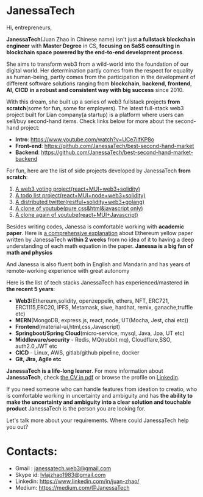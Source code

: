 # JanessaTech

Hi, entrepreneurs,

**JanessaTech**(Juan Zhao in Chinese name) isn't just **a fullstack blockchain engineer** with **Master Degree** in CS, **focusing on SaSS consulting in blockchain space powered by the end-to-end development process**. 

She aims to transform web3 from a wild-world into the foundation of our digital world. Her determination partly comes from the respect for equality as human-being, partly comes from the participation in the development of different software solutions ranging from **blockchain**, **backend**, **frontend**, **AI**, **CICD** **in a robust and consistent way with big success** since 2010. 

With this dream, she built up a series of web3 fullstack projects **from scratch**(some for fun, some for employers). The latest full-stack web3 project built for Lian company(a startup) is a platform where users can sell/buy second-hand items. Check links below for more about the second-hand project: 
- **Intro**: https://www.youtube.com/watch?v=UCe7ilfKP8o
- **Front-end**: https://github.com/JanessaTech/best-second-hand-market
- **Backend**: https://github.com/JanessaTech/best-second-hand-market-backend

For fun, here are the list of side projects developed by JanessaTech **from scratch**:
1. [A web3 voting project(react+MUI+web3+solidity)](https://github.com/JanessaTech/exercises/tree/master/blockchain/my-dpps-home/my-voting)
2. [A todo list project(react+MUI+node+web3+solidity)](https://github.com/JanessaTech/exercises/tree/master/blockchain/my-dpps-home/todo)
3. [A distributed twitter(restful+solidity+web3+golang)](https://github.com/JanessaTech/mytwitter)
4. [A clone of youtube(pure css&html&javascript only)](https://github.com/JanessaTech/exercises/tree/master/css%2Bdiv/dummy-youtube)
5. [A clone again of youtube(react+MUI+Javascript)](https://github.com/JanessaTech/mui-youtube)


Besides writing codes, Janessa is comfortable working with **academic paper**. Here is [a comprehensive explanation](https://drive.google.com/file/d/1pUqBUUE4f-biyxiKqXWDjjLmK28HQGo8/view?usp=drive_link) about Ethereum yellow paper written by JanessaTech **within 2 weeks** from no idea of it to having a deep understanding of each math equation in the paper. **Janessa is a big fan of math and physics**

And Janessa is also fluent both in English and Mandarin and has years of remote-working experience with great autonomy

Here is the list of tech stacks JanessaTech has experienced/mastered **in the recent 5 years**:
- **Web3**(Ethereum,solidity, openzeppelin, ethers, NFT, ERC721, ERC1115,ERC20, IPFS, Metamask, siwe, hardhat, remix, ganache,truffle etc)
- **MERN**(MongoDB, express.js, react, node, UT(Mocha, Jest, chai etc))
- **Frontend**(material-ui,html,css,Javascript)
- **Springboot/Spring Cloud**(micro-service, mysql, Java, Jpa, UT etc)
- **Middleware/security** - Redis, MQ(rabbit mq), Cloudflare,SSO, auth2.0,JWT etc
- **CICD** - Linux, AWS, gitlab/github pipeline, docker
- **Git, Jira, Agile etc**

**JanessaTech is a life-long leaner**. For more information about **JanessaTech**, check [the CV in pdf](https://drive.google.com/file/d/1dXiH0tF7xe-whxq8GB65vcs_7ljrnO5O/view?usp=drive_link) or browse the profile on [LinkedIn](https://www.linkedin.com/in/juan-zhao/).

If you need someone who can handle features from ideation to creatio, who is comfortable working in uncertainty and ambiguity and has **the ability to make the uncertainty and ambiguity into a clear solution and touchable product**
JanessaTech is the person you are looking for.

Let's talk more about your requirements. Where could JanessaTech help you out?

# Contacts: 
- Gmail : janessatech.web3@gmail.com
- Skype id: lvlajzhao1983@gmail.com
- Linkedin: https://www.linkedin.com/in/juan-zhao/
- Medium: https://medium.com/@JanessaTech

